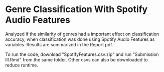 # Genre Classification With Spotify Audio Features

Analyzed if the similarity of genres had a important effect on classification accuracy, when classification was done using Spotify Audio Features as variables. Results are summarized in the Report pdf.

To run the code, download "SpotifyFeatures.csv.zip" and run "Submission III.Rmd" from the same folder. Other csvs can also be downloaded to reduce runtime. 

